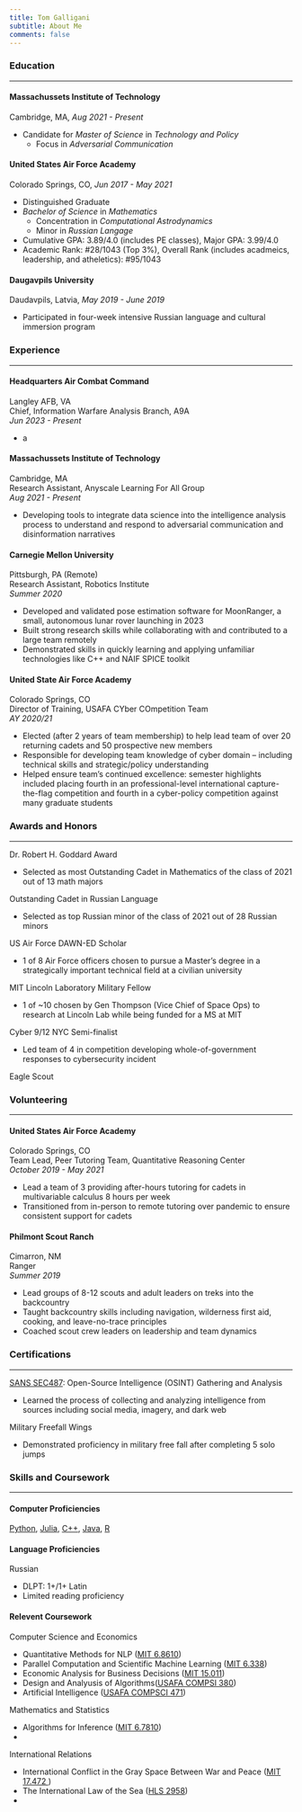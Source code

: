```yaml
---
title: Tom Galligani
subtitle: About Me
comments: false
---
```


### Education
---
#### Massachussets Institute of Technology
Cambridge, MA, *Aug 2021 - Present*
- Candidate for *Master of Science* in *Technology and Policy*
    - Focus in *Adversarial Communication*

#### United States Air Force Academy
Colorado Springs, CO, *Jun 2017 - May 2021*
- Distinguished Graduate
- *Bachelor of Science* in *Mathematics* 
    - Concentration in *Computational Astrodynamics*
    - Minor in *Russian Langage*
- Cumulative GPA: 3.89/4.0 (includes PE classes), Major GPA: 3.99/4.0
- Academic Rank: #28/1043 (Top 3%), Overall Rank (includes acadmeics, leadership, and atheletics): #95/1043

#### Daugavpils University
Daudavpils, Latvia, *May 2019 - June 2019*
- Participated in four-week intensive Russian language and cultural immersion program

### Experience
---
#### Headquarters Air Combat Command
Langley AFB, VA\
Chief, Information Warfare Analysis Branch, A9A\
*Jun 2023 - Present*
- a

#### Massachussets Institute of Technology
Cambridge, MA\
Research Assistant, Anyscale Learning For All Group\
*Aug 2021 - Present*
- Developing tools to integrate data science into the intelligence analysis process to understand and respond to adversarial communication and disinformation narratives

#### Carnegie Mellon University
Pittsburgh, PA (Remote)\
Research Assistant, Robotics Institute\
*Summer 2020*
- Developed and validated pose estimation software for MoonRanger, a small, autonomous lunar rover launching in 2023
- Built strong research skills while collaborating with and contributed to a large team remotely
- Demonstrated skills in quickly learning and applying unfamiliar technologies like C++ and NAIF SPICE toolkit

#### United State Air Force Academy
Colorado Springs, CO\
Director of Training, USAFA CYber COmpetition Team\
*AY 2020/21*
- Elected (after 2 years of team membership) to help lead team of over 20 returning cadets and 50 prospective new members
- Responsible for developing team knowledge of cyber domain – including technical skills and strategic/policy understanding
- Helped ensure team’s continued excellence: semester highlights included placing fourth in an professional-level international capture-the-flag competition and fourth in a cyber-policy competition against many graduate students

### Awards and Honors
---
Dr. Robert H. Goddard Award
- Selected as most Outstanding Cadet in Mathematics of the class of 2021 out of 13 math majors

Outstanding Cadet in Russian Language
- Selected as top Russian minor of the class of 2021 out of 28 Russian minors

US Air Force DAWN-ED Scholar
- 1 of 8 Air Force officers chosen to pursue a Master’s degree in a strategically important technical field at a civilian university

MIT Lincoln Laboratory Military Fellow
- 1 of ~10 chosen by Gen Thompson (Vice Chief of Space Ops) to research at Lincoln Lab while being funded for a MS at MIT

Cyber 9/12 NYC Semi-finalist
- Led team of 4 in competition developing whole-of-government responses to cybersecurity incident

Eagle Scout

### Volunteering
---
#### United States Air Force Academy
Colorado Springs, CO\
Team Lead, Peer Tutoring Team, Quantitative Reasoning Center\
*October 2019 - May 2021*
- Lead a team of 3 providing after-hours tutoring for cadets in multivariable calculus 8 hours per week
- Transitioned from in-person to remote tutoring over pandemic to ensure consistent support for cadets

#### Philmont Scout Ranch
Cimarron, NM\
Ranger\
*Summer 2019*
- Lead groups of 8-12 scouts and adult leaders on treks into the backcountry
- Taught backcountry skills including navigation, wilderness first aid, cooking, and leave-no-trace principles
- Coached scout crew leaders on leadership and team dynamics


### Certifications
---
[SANS SEC487](https://drive.google.com/file/d/1cGNldnVdCYylpl3D-DdTk9UWjZgWqGfN/view?usp=sharing): Open-Source Intelligence (OSINT) Gathering and Analysis
- Learned the process of collecting and analyzing intelligence from sources including social media, imagery, and dark web

Military Freefall Wings
- Demonstrated proficiency in military free fall after completing 5 solo jumps

### Skills and Coursework
---
#### Computer Proficiencies
[Python](https://github.com/swimyoda/russkipropagandascanner), [Julia](https://github.com/swimyoda/juliOPTICS), [C++](https://github.com/swimyoda/sunsensor_pose_estimation), [Java](https://github.com/swimyoda/basicApp), [R]()

#### Language Proficiencies
Russian
- DLPT: 1+/1+
Latin
- Limited reading proficiency

#### Relevent Coursework

Computer Science and Economics
- Quantitative Methods for NLP ([MIT 6.8610](https://mit-6861.github.io/))
- Parallel Computation and Scientific Machine Learning ([MIT 6.338](https://github.com/mitmath/18337))
- Economic Analysis for Business Decisions ([MIT 15.011](https://ocw.mit.edu/courses/15-010-economic-analysis-for-business-decisions-fall-2004/))
- Design and Analyusis of Algorithms([USAFA COMPSI 380]())
- Artificial Intelligence ([USAFA COMPSCI 471]())

Mathematics and Statistics
- Algorithms for Inference ([MIT 6.7810](http://student.mit.edu/catalog/m6c.html#6.7810))
- 

International Relations
- International Conflict in the Gray Space Between War and Peace ([MIT 17.472 ](http://student.mit.edu/catalog/m17b.html#17.472))
- The International Law of the Sea ([HLS 2958](https://hls.harvard.edu/courses/the-international-law-of-the-sea/))
- 

